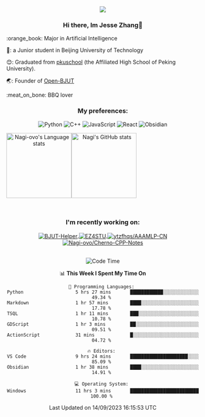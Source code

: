 <div align="center">
  <img src="/assets/gif.webp" style="max-width: 100%; height: auto;">

   ### Hi there, Im Jesse Zhang👋
   
  <div align="left">
    <p>:orange_book: Major in Artificial Intelligence</p>
    <p>🔬: a Junior student in Beijing University of Technology</p>
    <p>😊: Graduated from <a href="https://www.pkuschool.edu.cn/">pkuschool</a> (the Affiliated High School of Peking University).</p>
    <p>🌏: Founder of <a href="https://github.com/Open-BJUT">Open-BJUT</a></p>
    <p>:meat_on_bone: BBQ lover</p>
</div>

  
### My preferences:
![Python](https://img.shields.io/badge/python-3670A0?style=for-the-badge&logo=python&logoColor=ffdd54)
![C++](https://img.shields.io/badge/c++-%2300599C.svg?style=for-the-badge&logo=c%2B%2B&logoColor=white)
![JavaScript](https://img.shields.io/badge/javascript-%23323330.svg?style=for-the-badge&logo=javascript&logoColor=%23F7DF1E)
![React](https://img.shields.io/badge/react-%2320232a.svg?style=for-the-badge&logo=react&logoColor=%2361DAFB)
![Obsidian](https://img.shields.io/badge/Obsidian-%23483699.svg?style=for-the-badge&logo=obsidian&logoColor=white)
 <!-- ![Docker](https://img.shields.io/badge/docker-%230db7ed.svg?style=for-the-badge&logo=docker&logoColor=white) -->


<div style="display:flex; flex-wrap:wrap; height: 200px;">
  <img height="170" src="https://github-readme-stats-git-main-nagi-ovo.vercel.app/api/top-langs/?username=Nagi-ovo&hide=css,scss,html,java,typescript&layout=compact&card_width=345&card_height=400" alt="Nagi-ovo's Language stats">
  <img height="170" src="https://github-readme-stats-git-main-nagi-ovo.vercel.app/api?username=Nagi-ovo&show_icons=true&theme=radical&orgs=Open-BJUT" alt="Nagi's GitHub stats">
</div>

### I'm recently working on:</a>

 <div>
<a href="https://github.com/Open-BJUT/BJUT-Helper">
  <img align="center" src="https://github-readme-stats-git-main-nagi-ovo.vercel.app/api/pin/?username=Nagi-ovo&repo=BJUT-Helper" alt="BJUT-Helper">
</a>
<a href="https://github.com/Nagi-ovo/EZ4STU">
  <img align="center" src="https://github-readme-stats-git-main-nagi-ovo.vercel.app/api/pin/?username=Nagi-ovo&repo=EZ4STU" alt="EZ4STU">
</a>  
<a href="https://github.com/ytzfhqs/AAAMLP-CN">
  <img align="center" src="https://github-readme-stats-git-main-nagi-ovo.vercel.app/api/pin/?username=ytzfhqs&repo=AAAMLP-CN&show_owner=true" alt="ytzfhqs/AAAMLP-CN">
</a>  
<a href="https://github.com/Nagi-ovo/Cherno-CPP-Notes">
  <img align="center" src="https://github-readme-stats-git-main-nagi-ovo.vercel.app/api/pin/?username=Nagi-ovo&repo=Cherno-CPP-Notes"  alt="Nagi-ovo/Cherno-CPP-Notes">
</a>  
</div>

<br />

<!--START_SECTION:waka-->
![Code Time](http://img.shields.io/badge/Code%20Time-193%20hrs%2011%20mins-blue)

📊 **This Week I Spent My Time On** 

```text
💬 Programming Languages: 
Python                   5 hrs 27 mins       ████████████░░░░░░░░░░░░░   49.34 % 
Markdown                 1 hr 57 mins        ████░░░░░░░░░░░░░░░░░░░░░   17.78 % 
TSQL                     1 hr 11 mins        ███░░░░░░░░░░░░░░░░░░░░░░   10.78 % 
GDScript                 1 hr 3 mins         ██░░░░░░░░░░░░░░░░░░░░░░░   09.51 % 
ActionScript             31 mins             █░░░░░░░░░░░░░░░░░░░░░░░░   04.72 % 

🔥 Editors: 
VS Code                  9 hrs 24 mins       █████████████████████░░░░   85.09 % 
Obsidian                 1 hr 38 mins        ████░░░░░░░░░░░░░░░░░░░░░   14.91 % 

💻 Operating System: 
Windows                  11 hrs 3 mins       █████████████████████████   100.00 % 
```


 Last Updated on 14/09/2023 16:15:53 UTC
<!--END_SECTION:waka-->

</div>








